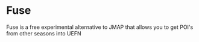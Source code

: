 # Fuse
Fuse is a free experimental alternative to JMAP that allows you to get POI's from other seasons into UEFN

